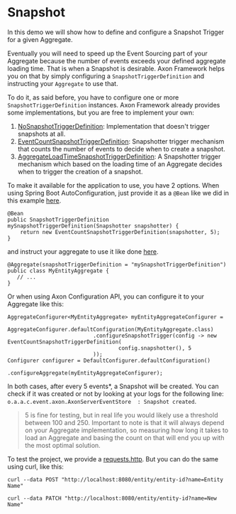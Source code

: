 # Snapshot

In this demo we will show how to define and configure a Snapshot Trigger for a given Aggregate.

Eventually you will need to speed up the Event Sourcing part of your Aggregate because the number of events exceeds your
defined aggregate loading time. That is when a Snapshot is desirable. Axon Framework helps you on that by simply
configuring a `SnapshotTriggerDefinition` and instructing your `Aggregate` to use that.

To do it, as said before, you have to configure one or more `SnapshotTriggerDefinition` instances. Axon Framework
already provides some implementations, but you are free to implement your own:

1. [NoSnapshotTriggerDefinition](https://github.com/AxonFramework/AxonFramework/blob/master/eventsourcing/src/main/java/org/axonframework/eventsourcing/NoSnapshotTriggerDefinition.java):
   Implementation that doesn't trigger snapshots at all.
2. [EventCountSnapshotTriggerDefinition](https://github.com/AxonFramework/AxonFramework/blob/master/eventsourcing/src/main/java/org/axonframework/eventsourcing/EventCountSnapshotTriggerDefinition.java):
   Snapshotter trigger mechanism that counts the number of events to decide when to create a snapshot.
3. [AggregateLoadTimeSnapshotTriggerDefinition](https://github.com/AxonFramework/AxonFramework/blob/master/eventsourcing/src/main/java/org/axonframework/eventsourcing/AggregateLoadTimeSnapshotTriggerDefinition.java):
   A Snapshotter trigger mechanism which based on the loading time of an Aggregate decides when to trigger the creation
   of a snapshot.

To make it available for the application to use, you have 2 options. When using Spring Boot AutoConfiguration, just
provide it as a `@Bean` like we did in this
example [here](./src/main/java/io/axoniq/dev/samples/SnapshottingApplication.java).

```
@Bean
public SnapshotTriggerDefinition mySnapshotTriggerDefinition(Snapshotter snapshotter) {
    return new EventCountSnapshotTriggerDefinition(snapshotter, 5);
}
```

and instruct your aggregate to use it like
done [here](./src/main/java/io/axoniq/dev/samples/command/MyEntityAggregate.java).

```
@Aggregate(snapshotTriggerDefinition = "mySnapshotTriggerDefinition")
public class MyEntityAggregate {
   // ...
}
```

Or when using Axon Configuration API, you can configure it to your Aggregate like this:

```
AggregateConfigurer<MyEntityAggregate> myEntityAggregateConfigurer =
        AggregateConfigurer.defaultConfiguration(MyEntityAggregate.class)
                           .configureSnapshotTrigger(config -> new EventCountSnapshotTriggerDefinition(
                                   config.snapshotter(), 5
                           ));
Configurer configurer = DefaultConfigurer.defaultConfiguration()
                                         .configureAggregate(myEntityAggregateConfigurer);
```

In both cases, after every 5 events*, a Snapshot will be created. You can check if it was created or not by looking at
your logs for the following line:
`o.a.a.c.event.axon.AxonServerEventStore  : Snapshot created`.

> 5 is fine for testing, but in real life you would likely use a threshold between 100 and 250. Important to note is
> that it will always depend on your Aggregate implementation, so measuring how long it takes to load an Aggregate and
> basing the count on that will end you up with the most optimal solution.

To test the project, we provide a [requests.http](./requests.http). But you can do the same using curl, like this:

```
curl --data POST "http://localhost:8080/entity/entity-id?name=Entity Name"

curl --data PATCH "http://localhost:8080/entity/entity-id?name=New Name"
```

